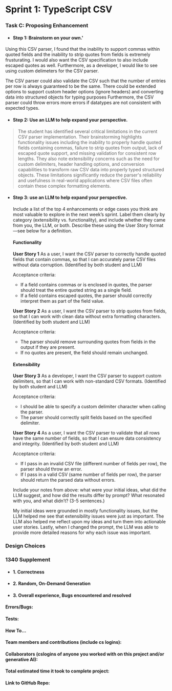 # Sprint 1: TypeScript CSV

### Task C: Proposing Enhancement

- #### Step 1: Brainstorm on your own.'

Using this CSV parser, I found that the inability to support commas within quoted fields and the inability to strip quotes from fields is extremely frusturating. I would also want the CSV specification to also include escaped quotes as well. Furthermore, as a developer, I would like to see using custom delimeters for the CSV parser.

The CSV parser could also validate the CSV such that the number of entries per row is always guaranteed to be the same. There could be extended options to support custom header options (ignore headers) and converting data into structured objects for typing purposes Furthermore, the CSV parser could throw errors more errors if datatypes are not consistent with expected types.

- #### Step 2: Use an LLM to help expand your perspective.

> The student has identified several critical limitations in the current CSV parser implementation. Their brainstorming highlights functionality issues including the inability to properly handle quoted fields containing commas, failure to strip quotes from output, lack of escaped quote support, and missing validation for consistent row lengths. They also note extensibility concerns such as the need for custom delimiters, header handling options, and conversion capabilities to transform raw CSV data into properly typed structured objects. These limitations significantly reduce the parser's reliability and usefulness in real-world applications where CSV files often contain these complex formatting elements.

- #### Step 3: use an LLM to help expand your perspective.

  Include a list of the top 4 enhancements or edge cases you think are most valuable to explore in the next week’s sprint. Label them clearly by category (extensibility vs. functionality), and include whether they came from you, the LLM, or both. Describe these using the User Story format—see below for a definition.

  #### Functionality

  **User Story 1**
  As a user, I want the CSV parser to correctly handle quoted fields that contain commas, so that I can accurately parse CSV files without data corruption. (Identified by both student and LLM)

  Acceptance criteria:

  - If a field contains commas or is enclosed in quotes, the parser should treat the entire quoted string as a single field.
  - If a field contains escaped quotes, the parser should correctly interpret them as part of the field value.

  **User Story 2**
  As a user, I want the CSV parser to strip quotes from fields, so that I can work with clean data without extra formatting characters. (Identified by both student and LLM)

  Acceptance criteria:

  - The parser should remove surrounding quotes from fields in the output if they are present.
  - If no quotes are present, the field should remain unchanged.

  #### Extensibility

  **User Story 3**
  As a developer, I want the CSV parser to support custom delimiters, so that I can work with non-standard CSV formats. (Identified by both student and LLM)

  Acceptance criteria:

  - I should be able to specify a custom delimiter character when calling the parser.
  - The parser should correctly split fields based on the specified delimiter.

  **User Story 4**
  As a user, I want the CSV parser to validate that all rows have the same number of fields, so that I can ensure data consistency and integrity. (Identified by both student and LLM)

  Acceptance criteria:

  - If I pass in an invalid CSV file (different number of fields per row), the parser should throw an error.
  - If I pass in a valid CSV (same number of fields per row), the parser should return the parsed data without errors.

  Include your notes from above: what were your initial ideas, what did the LLM suggest, and how did the results differ by prompt? What resonated with you, and what didn’t? (3-5 sentences.)

  My initial ideas were grounded in mostly functionality issues, but the LLM helped me see that extensibility issues were just as important. The LLM also helped me reflect upon my ideas and turn them into actionable user stories. Lastly, when I changed the prompt, the LLM was able to provide more detailed reasons for why each issue was important.

### Design Choices

### 1340 Supplement

- #### 1. Correctness

- #### 2. Random, On-Demand Generation

- #### 3. Overall experience, Bugs encountered and resolved

#### Errors/Bugs:

#### Tests:

#### How To…

#### Team members and contributions (include cs logins):

#### Collaborators (cslogins of anyone you worked with on this project and/or generative AI):

#### Total estimated time it took to complete project:

#### Link to GitHub Repo:
